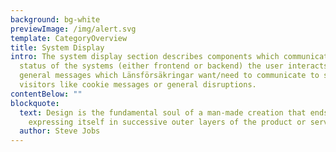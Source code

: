 ```yaml
---
background: bg-white
previewImage: /img/alert.svg
template: CategoryOverview
title: System Display
intro: The system display section describes components which communicate the
  status of the systems (either frontend or backend) the user interacts with or
  general messages which Länsförsäkringar want/need to communicate to site
  visitors like cookie messages or general disruptions.
contentBelow: ""
blockquote:
  text: Design is the fundamental soul of a man-made creation that ends up
    expressing itself in successive outer layers of the product or service.
  author: Steve Jobs
---
```

